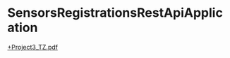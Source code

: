 # SensorsRegistrationsRestApiApplication
[+Project3_TZ.pdf](https://github.com/DenWorker/SensorsRegistrationsRestApiApplication/files/11584245/%2BProject3_TZ.pdf)
